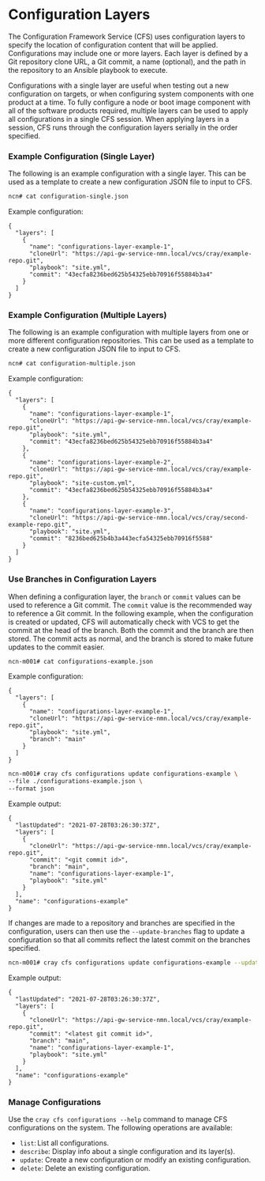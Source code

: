 # Configuration Layers

The Configuration Framework Service \(CFS\) uses configuration layers to specify the location of configuration content that will be applied. Configurations may include one or more layers. Each layer is defined by a Git repository clone URL, a Git commit, a name \(optional\), and the path in the repository to an Ansible playbook to execute.

Configurations with a single layer are useful when testing out a new configuration on targets, or when configuring system components with one product at a time. To fully configure a node or boot image component with all of the software products required, multiple layers can be used to apply all configurations in a single CFS session. When applying layers in a session, CFS runs through the configuration layers serially in the order specified.

<a name="configuration_layer_example_configuration_single"></a>

### Example Configuration (Single Layer)

The following is an example configuration with a single layer. This can be used
as a template to create a new configuration JSON file to input to CFS.

```bash
ncn# cat configuration-single.json
```

Example configuration:

```
{
  "layers": [
    {
      "name": "configurations-layer-example-1",
      "cloneUrl": "https://api-gw-service-nmn.local/vcs/cray/example-repo.git",
      "playbook": "site.yml",
      "commit": "43ecfa8236bed625b54325ebb70916f55884b3a4"
    }
  ]
}
```

<a name="configuration_layer_example_configuration_multiple"></a>
### Example Configuration (Multiple Layers)

The following is an example configuration with multiple layers from one or more
different configuration repositories. This can be used as a template to create a
new configuration JSON file to input to CFS.

```bash
ncn# cat configuration-multiple.json
```

Example configuration:

```
{
  "layers": [
    {
      "name": "configurations-layer-example-1",
      "cloneUrl": "https://api-gw-service-nmn.local/vcs/cray/example-repo.git",
      "playbook": "site.yml",
      "commit": "43ecfa8236bed625b54325ebb70916f55884b3a4"
    },
    {
      "name": "configurations-layer-example-2",
      "cloneUrl": "https://api-gw-service-nmn.local/vcs/cray/example-repo.git",
      "playbook": "site-custom.yml",
      "commit": "43ecfa8236bed625b54325ebb70916f55884b3a4"
    },
    {
      "name": "configurations-layer-example-3",
      "cloneUrl": "https://api-gw-service-nmn.local/vcs/cray/second-example-repo.git",
      "playbook": "site.yml",
      "commit": "8236bed625b4b3a443ecfa54325ebb70916f5588"
    }
  ]
}
```

### Use Branches in Configuration Layers

When defining a configuration layer, the `branch` or `commit` values can be used to reference a Git commit. The `commit` value is the recommended way to reference a Git commit. In the following example, when the configuration is created or updated, CFS will automatically check with VCS to get the commit at the head of the branch. Both the commit and the branch are then stored. The commit acts as normal, and the branch is stored to make future updates to the commit easier.

```bash
ncn-m001# cat configurations-example.json
```

Example configuration:

```
{
  "layers": [
    {
      "name": "configurations-layer-example-1",
      "cloneUrl": "https://api-gw-service-nmn.local/vcs/cray/example-repo.git",
      "playbook": "site.yml",
      "branch": "main"
    }
  ]
}
```

```bash
ncn-m001# cray cfs configurations update configurations-example \
--file ./configurations-example.json \
--format json
```

Example output:

```
{
  "lastUpdated": "2021-07-28T03:26:30:37Z",
  "layers": [
    {
      "cloneUrl": "https://api-gw-service-nmn.local/vcs/cray/example-repo.git",
      "commit": "<git commit id>",
      "branch": "main",
      "name": "configurations-layer-example-1",
      "playbook": "site.yml"
    }
  ],
  "name": "configurations-example"
}
```

If changes are made to a repository and branches are specified in the configuration, users can then use the `--update-branches` flag to update a configuration so that all commits reflect the latest commit on the branches specified.

```bash
ncn-m001# cray cfs configurations update configurations-example --update-branches
```

Example output:

```
{
  "lastUpdated": "2021-07-28T03:26:30:37Z",
  "layers": [
    {
      "cloneUrl": "https://api-gw-service-nmn.local/vcs/cray/example-repo.git",
      "commit": "<latest git commit id>",
      "branch": "main",
      "name": "configurations-layer-example-1",
      "playbook": "site.yml"
    }
  ],
  "name": "configurations-example"
}
```

### Manage Configurations

Use the `cray cfs configurations --help` command to manage CFS configurations on the system. The following operations are available:

-   `list`: List all configurations.
-   `describe`: Display info about a single configuration and its layer\(s\).
-   `update`: Create a new configuration or modify an existing configuration.
-   `delete`: Delete an existing configuration.

